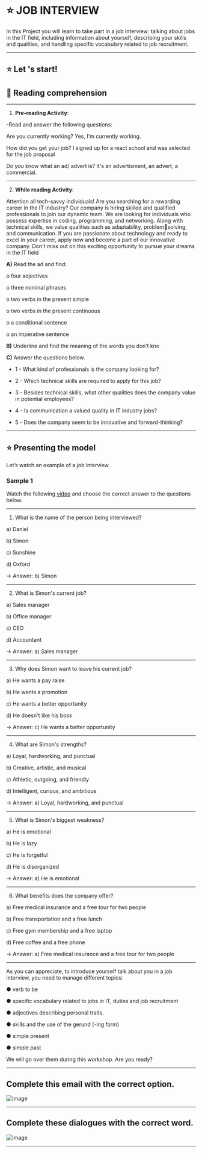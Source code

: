 # :star: JOB INTERVIEW

In this Project you will learn to take part in a job interview: talking about jobs in the IT field, including information about yourself, describing your skills and qualities, and handling specific vocabulary related to job recruitment.

---

## :star: Let 's start!


## :book: Reading comprehension

---

1. **Pre-reading Activity**:
 
-Read and answer the following questions:

Are you currently working? Yes, I'm currently working.

How did you get your job? I signed up for a react school and was selected for the job proposal

Do you know what an ad/ advert is? It's an advertisment, an advert, a commercial.

---

2. **While reading Activity**:


Attention all tech-savvy individuals! Are you searching for a rewarding career in the IT industry? Our company is hiring skilled and qualified professionals to join our dynamic team. We are looking for individuals who possess expertise in coding, programming, and networking. Along with technical skills, we value qualities such as adaptability, problemsolving, and communication. If you are passionate about technology and ready to excel in your career, apply now and become a part of our 
innovative company. Don't miss out on this exciting opportunity to pursue your dreams in the IT field

**A)** Read the ad and find:

o four adjectives

o three nominal phrases

o two verbs in the present simple

o two verbs in the present continuous

o a conditional sentence

o an imperative sentence


**B)**  Underline and find the meaning of the words you don’t kno


**C)** Answer the questions below.

- 1 - What kind of professionals is the company looking for?

- 2 - Which technical skills are required to apply for this job?

- 3 - Besides technical skills, what other qualities does the company value in potential employees?

- 4 - Is communication a valued quality in IT industry jobs? 

- 5 - Does the company seem to be innovative and forward-thinking?


---

## :star: Presenting the model

Let’s watch an example of a job  interview. 

### Sample 1 

Watch the following [video](https://www.youtube.com/watch?v=0k0Uc9uAJwk) and choose the correct answer to the questions below.

---

1. What is the name of the person being interviewed?

a) Daniel

b) Simon

c) Sunshine

d) Oxford

-> Answer: b) Simon

---

2. What is Simon's current job?

a) Sales manager

b) Office manager

c) CEO

d) Accountant

-> Answer: a) Sales manager

---

3. Why does Simon want to leave his current job?

a) He wants a pay raise

b) He wants a promotion

c) He wants a better opportunity

d) He doesn't like his boss

-> Answer: c) He wants a better opportunity

---

4. What are Simon's strengths?

a) Loyal, hardworking, and punctual

b) Creative, artistic, and musical

c) Athletic, outgoing, and friendly

d) Intelligent, curious, and ambitious

-> Answer: a) Loyal, hardworking, and punctual

---

5. What is Simon's biggest weakness?

a) He is emotional

b) He is lazy

c) He is forgetful

d) He is disorganized

-> Answer: a) He is emotional

---

6. What benefits does the company offer?

a) Free medical insurance and a free tour for two people

b) Free transportation and a free lunch

c) Free gym membership and a free laptop

d) Free coffee and a free phone

-> Answer: a) Free medical insurance and a free tour for two people

---

As you can appreciate, to introduce yourself talk about you in a job interview, you need to manage different topics: 

● verb to be 

● specific vocabulary related to jobs in IT, duties and job recruitment

● adjectives describing personal traits.

● skills and the use of the gerund (-ing form)

● simple present

● simple past

We will go over them during this workshop. Are you ready?

---

## Complete this email with the correct option.


![image](https://user-images.githubusercontent.com/72580574/231896725-572a4bf8-2799-46dc-82e0-c1a81634c9e3.png)


---

## Complete these dialogues with the correct word.



![image](https://user-images.githubusercontent.com/72580574/231895997-85830af0-3598-4845-974b-fc20905b2cec.png)


---
